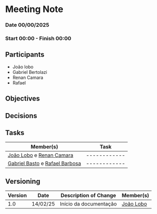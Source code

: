 # Meeting Note

### Date 00/00/2025

### Start 00:00 - Finish 00:00

## Participants

- João lobo
- Gabriel Bertolazi
- Renan Camara
- Rafael

## Objectives

## Decisions

## Tasks

| Member(s)                                                                                            | Task         |
| ---------------------------------------------------------------------------------------------------- | ------------ |
| [João Lobo](https://github.com/joaolobo10) e [Renan Camara](https://github.com/Renurin)              | ------------ |
| [Gabriel Basto](https://github.com/Bertolazi) e [Rafael Barbosa](https://github.com/rafaelbdmelo117) | ------------ |

## Versioning

| Version | Date     | Description of Change  | Member(s)                                  |
| ------- | -------- | ---------------------- | ------------------------------------------ |
| 1.0     | 14/02/25 | Início da documentação | [João Lobo](https://github.com/joaolobo10) |
